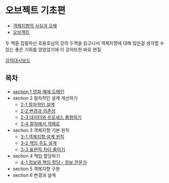 # 오브젝트 기초편

-   [객체지향의 사실과 오해](https://github.com/wjdrltjr5/The-Essence-of-Object-Orientation)
-   [오브젝트](https://github.com/wjdrltjr5/Object)

두 책을 집필하신 조용호님의 강의 두책을 읽고나서 객체지향에 대해 많은걸 생각할 수 있는 좋은 기회를 얻었었기에 이 강의또한 바로 현질

[강의대시보드](https://www.inflearn.com/course/%EC%98%A4%EB%B8%8C%EC%A0%9D%ED%8A%B8-%EA%B8%B0%EC%B4%88%ED%8E%B8-%EA%B0%9D%EC%B2%B4%EC%A7%80%ED%96%A5)

## 목차

-   [section 1 영화 예매 도메인](./section%201/1.%20영화%20예매%20도메인.md)
-   section 2 절차적인 설계 개선하기
    -   [2-1 절차적인 설계](./section%202/2-1%20절차적인%20설계%20.md)
    -   [2-2 변경과 의존성](./section%202/2-2%20변경과%20의존성.md)
    -   [2-3 데이터와 프로세스 통합하기](./section%202/2-3%20데이터와%20프로세스%20통합하기.md)
    -   [2-4 절차에서 객체로](./section%202/2-4%20절차에서%20객체로.md)
-   section 3 객체지향 기본 원칙
    -   [3-1 객체지향 설계 원칙](./section%203/3-1%20객체지향%20설계%20원칙.md)
    -   [3-2 책임 주도 설계](./section%203/3-2%20책임%20주도%20설계.md)
    -   [3-3 표현적 차이 줄이기](./section%203/3-3%20표현적%20차이%20줄이기.md)
-   section 4 책임 할당하기
    -   [4-1 정보와 책임 할당 - 정보 전문가](./section%204/4-1%20정보와%20책임%20할당%20-%20정보%20전문가.md)
-   section 5 객체지향 구현
-   section 6 변경과 설계
